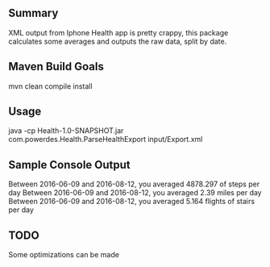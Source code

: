 ## Summary
XML output from Iphone Health app is pretty crappy, this package calculates some averages and outputs the raw data, split by date.

## Maven Build Goals
mvn clean compile install

## Usage
java -cp Health-1.0-SNAPSHOT.jar com.powerdes.Health.ParseHealthExport input/Export.xml

## Sample Console Output
Between 2016-06-09 and 2016-08-12, you averaged 4878.297 of steps per day
Between 2016-06-09 and 2016-08-12, you averaged 2.39 miles per day
Between 2016-06-09 and 2016-08-12, you averaged 5.164 flights of stairs per day

## TODO
Some optimizations can be made
